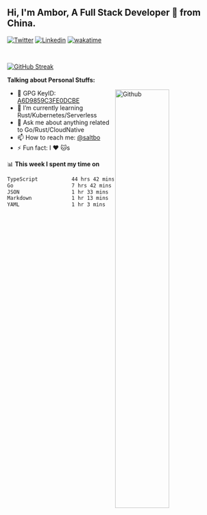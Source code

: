 ## Hi, I'm Ambor, A Full Stack Developer 🚀 from China.

[![Twitter](https://img.shields.io/badge/-saltbo-1ca0f1?style=flat&logo=twitter&logoColor=white)](https://twitter.com/rdsaltbo)
[![Linkedin](https://img.shields.io/badge/-saltbo-blue?style=flat&logo=Linkedin&logoColor=white)](https://www.linkedin.com/in/saltbo/)
[![wakatime](https://wakatime.com/badge/user/f82b1c77-faab-48cd-aef5-a12c0aff104b.svg)](https://wakatime.com/@f82b1c77-faab-48cd-aef5-a12c0aff104b)

&nbsp;  

[![GitHub Streak](https://streak-stats.demolab.com/?user=saltbo&hide_border=true&date_format=M%20j%5B%2C%20Y%5D)](https://git.io/streak-stats)


**Talking about Personal Stuffs:**
<!-- Any image aligned to the right. Beware the width  -->
<img width="50%" align="right" alt="Github" src="https://raw.githubusercontent.com/saltbo/saltbo/master/images/git-header.svg" />

- 🤘 GPG KeyID: [A6D9859C3FE0DCBE](https://saltbo.cn/pgp_keys.asc)
- 🌱 I’m currently learning Rust/Kubernetes/Serverless
- 💬 Ask me about anything related to Go/Rust/CloudNative
- 📫 How to reach me: [@saltbo](https://t.me/saltbo)
- ⚡ Fun fact: I :heart: :cat:s


📊 **This week I spent my time on**
<!--START_SECTION:waka-->

```txt
TypeScript           44 hrs 42 mins  ██████████████████▒░░░░░░   73.67 %
Go                   7 hrs 42 mins   ███▒░░░░░░░░░░░░░░░░░░░░░   12.71 %
JSON                 1 hr 33 mins    ▓░░░░░░░░░░░░░░░░░░░░░░░░   02.58 %
Markdown             1 hr 13 mins    ▓░░░░░░░░░░░░░░░░░░░░░░░░   02.03 %
YAML                 1 hr 3 mins     ▒░░░░░░░░░░░░░░░░░░░░░░░░   01.76 %
```

<!--END_SECTION:waka-->
